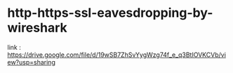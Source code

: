 # http-https-ssl-eavesdropping-by-wireshark

link : https://drive.google.com/file/d/19wSB7ZhSvYygWzg74f_e_q3BtIOVKCVb/view?usp=sharing


